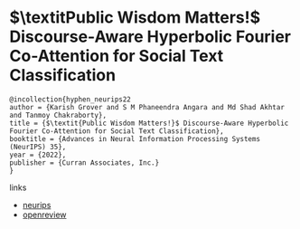 # $\textitPublic Wisdom Matters!$ Discourse-Aware Hyperbolic Fourier Co-Attention for Social Text Classification

```
@incollection{hyphen_neurips22
author = {Karish Grover and S M Phaneendra Angara and Md Shad Akhtar and Tanmoy Chakraborty},
title = {$\textit{Public Wisdom Matters!}$ Discourse-Aware Hyperbolic Fourier Co-Attention for Social Text Classification},
booktitle = {Advances in Neural Information Processing Systems (NeurIPS) 35},
year = {2022},
publisher = {Curran Associates, Inc.}
}
```

links
- [neurips](https://nips.cc/Conferences/2022/Schedule?showEvent=53312)
- [openreview](https://openreview.net/forum?id=xbhsFMxORxV)
